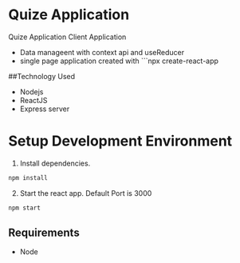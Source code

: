 # Quize Application

Quize Application Client Application
- Data manageent with context api and useReducer
- single page application created with ```npx create-react-app

##Technology Used
- Nodejs
- ReactJS
- Express server

# Setup Development Environment

1. Install dependencies.
```sh
npm install
```
2. Start the react app. Default Port is 3000
```sh
npm start
```

## Requirements
- Node